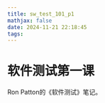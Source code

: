 ```yaml
---
title: sw_test_101_p1
mathjax: false
date: 2024-11-21 22:18:45
tags:
---
```


# 软件测试第一课

Ron Patton的《软件测试》笔记。

